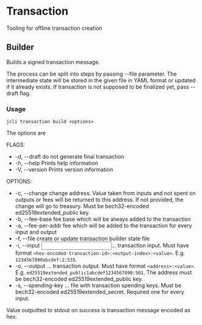 # Transaction

Tooling for offline transaction creation

## Builder

Builds a signed transaction message.

The process can be split into steps by passing --file parameter. The intermediate state
will be stored in the given file in YAML format or updated if it already exists. If
transaction is not supposed to be finalized yet, pass --draft flag.

### Usage

```
jcli transaction build <options>
```

The options are

FLAGS:
- -d, --draft do not generate final transaction
- -h, --help Prints help information
- -V, --version Prints version information

OPTIONS:
- -c, --change <change> change address. Value taken from inputs and not spent on outputs
or fees will be returned to this address. If not provided, the change will go to treasury.
Must be bech32-encoded ed25519extended_public key.
- -b, --fee-base <fee-base> fee base which will be always added to the transaction
- -a, --fee-per-addr <fee-per-addr> fee which will be added to the transaction for every
input and output
- -f, --file <file> create or update transaction builder state file
- -i, --input <input>... transaction input. Must have format
`<hex-encoded-transaction-id>:<output-index>:<value>`. E.g. `1234567890abcdef:2:535`.
- -o, --output <output>... transaction output. Must have format `<address>:<value>`.
E.g. `ed25519extended_public1abcdef1234567890:501`. The address must be bech32-encoded
ed25519extended_public key.
- -s, --spending-key <spending-key>... file with transaction spending keys. Must be
bech32-encoded ed25519extended_secret. Required one for every input.

Value outputted to stdout on success is transaction message encoded as hex.
